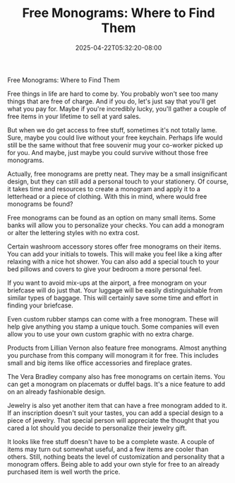 ﻿---
title: "Free Monograms: Where to Find Them"
date: 2025-04-22T05:32:20-08:00
description: "Monograms Tips for Web Success"
featured_image: "/images/Monograms.jpg"
tags: ["Monograms"]
---

Free Monograms: Where to Find Them

Free things in life are hard to come by. You probably won't see too many things that are free of charge. And if you do, let's just say that you'll get what you pay for. Maybe if you're incredibly lucky, you'll gather a couple of free items in your lifetime to sell at yard sales.

But when we do get access to free stuff, sometimes it's not totally lame. Sure, maybe you could live without your free keychain. Perhaps life would still be the same without that free souvenir mug your co-worker picked up for you. And maybe, just maybe you could survive without those free monograms.

Actually, free monograms are pretty neat. They may be a small insignificant design, but they can still add a personal touch to your stationery. Of course, it takes time and resources to create a monogram and apply it to a letterhead or a piece of clothing. With this in mind, where would free monograms be found?

Free monograms can be found as an option on many small items. Some banks will allow you to personalize your checks. You can add a monogram or alter the lettering styles with no extra cost.

Certain washroom accessory stores offer free monograms on their items. You can add your initials to towels. This will make you feel like a king after relaxing with a nice hot shower. You can also add a special touch to your bed pillows and covers to give your bedroom a more personal feel.

If you want to avoid mix-ups at the airport, a free monogram on your briefcase will do just that. Your luggage will be easily distinguishable from similar types of baggage. This will certainly save some time and effort in finding your briefcase.

Even custom rubber stamps can come with a free monogram. These will help give anything you stamp a unique touch. Some companies will even allow you to use your own custom graphic with no extra charge.

Products from Lillian Vernon also feature free monograms. Almost anything you purchase from this company will monogram it for free. This includes small and big items like office accessories and fireplace grates.

The Vera Bradley company also has free monograms on certain items. You can get a monogram on placemats or duffel bags. It's a nice feature to add on an already fashionable design.

Jewelry is also yet another item that can have a free monogram added to it. If an inscription doesn't suit your tastes, you can add a special design to a piece of jewelry. That special person will appreciate the thought that you cared a lot should you decide to personalize their jewelry gift.

It looks like free stuff doesn't have to be a complete waste. A couple of items may turn out somewhat useful, and a few items are cooler than others. Still, nothing beats the level of customization and personality that a monogram offers. Being able to add your own style for free to an already purchased item is well worth the price.

